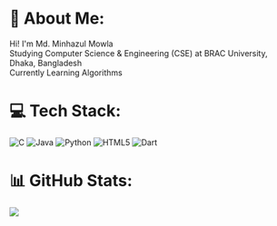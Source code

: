 # 💫 About Me:
Hi! I'm Md. Minhazul Mowla<br>Studying Computer Science & Engineering (CSE) at BRAC University, Dhaka, Bangladesh<br>Currently Learning Algorithms

# 💻 Tech Stack:
![C](https://img.shields.io/badge/c-%2300599C.svg?style=for-the-badge&logo=c&logoColor=white) ![Java](https://img.shields.io/badge/java-%23ED8B00.svg?style=for-the-badge&logo=openjdk&logoColor=white) ![Python](https://img.shields.io/badge/python-3670A0?style=for-the-badge&logo=python&logoColor=ffdd54) ![HTML5](https://img.shields.io/badge/html5-%23E34F26.svg?style=for-the-badge&logo=html5&logoColor=white) ![Dart](https://img.shields.io/badge/dart-%230175C2.svg?style=for-the-badge&logo=dart&logoColor=white)
# 📊 GitHub Stats:
![](https://github-readme-stats.vercel.app/api?username=DeadboyTALHA&theme=github_dark_dimmed&hide_border=false&include_all_commits=false&count_private=false)
<!-- Proudly created with GPRM ( https://gprm.itsvg.in ) -->
